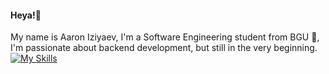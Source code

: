 #### Heya!🙂
My name is Aaron Iziyaev, I'm a Software Engineering student from BGU 🐪, I'm passionate about backend development, but still in the very beginning.
[![My Skills](https://skillicons.dev/icons?i=java,cpp,cs,github,py)](https://skillicons.dev)
